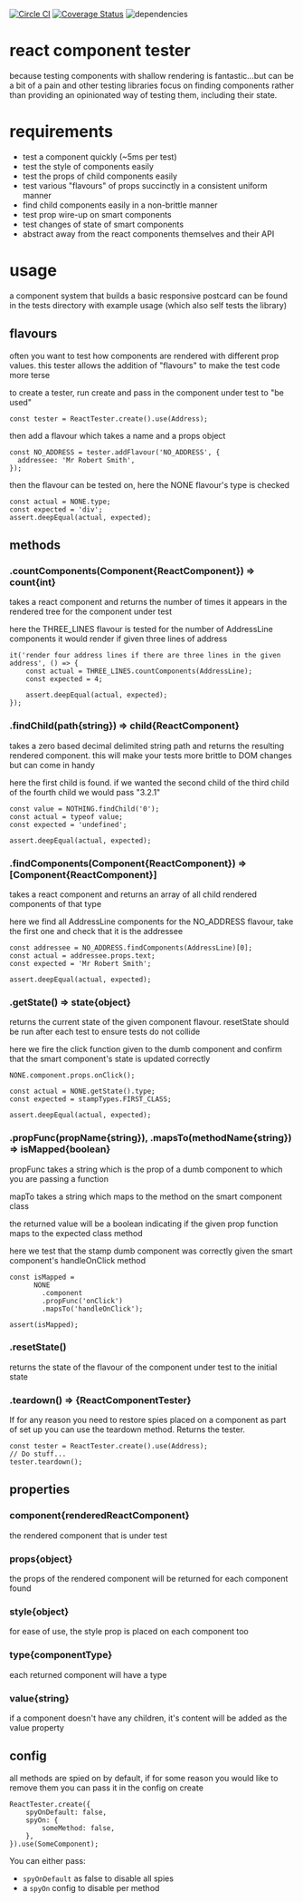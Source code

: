 [![Circle CI](https://circleci.com/gh/craigbilner/react-component-tester/tree/master.svg?style=svg)](https://circleci.com/gh/craigbilner/react-component-tester/tree/master)
[![Coverage Status](https://coveralls.io/repos/craigbilner/react-component-tester/badge.svg?branch=master&service=github)](https://coveralls.io/github/craigbilner/react-component-tester?branch=master)
![dependencies](https://david-dm.org/craigbilner/react-component-tester.svg)


# react component tester

because testing components with shallow rendering is fantastic...but can be a bit of a pain and other testing libraries focus on finding components rather than providing an opinionated way of testing them, including their state.

# requirements

* test a component quickly (~5ms per test)
* test the style of components easily
* test the props of child components easily
* test various "flavours" of props succinctly in a consistent uniform manner
* find child components easily in a non-brittle manner
* test prop wire-up on smart components
* test changes of state of smart components
* abstract away from the react components themselves and their API

# usage

a component system that builds a basic responsive postcard can be found in the tests directory with example usage (which also self tests the library)

## flavours

often you want to test how components are rendered with different prop values. this tester allows the addition of "flavours" to make the test code more terse

to create a tester, run create and pass in the component under test to "be used"

    const tester = ReactTester.create().use(Address);

then add a flavour which takes a name and a props object

    const NO_ADDRESS = tester.addFlavour('NO_ADDRESS', {
      addressee: 'Mr Robert Smith',
    });

then the flavour can be tested on, here the NONE flavour's type is checked

    const actual = NONE.type;
    const expected = 'div';
    assert.deepEqual(actual, expected);

## methods

### .countComponents(Component{ReactComponent}) => count{int}

takes a react component and returns the number of times it appears in the rendered tree for the component under test

here the THREE_LINES flavour is tested for the number of AddressLine components it would render if given three lines of address

    it('render four address lines if there are three lines in the given address', () => {
        const actual = THREE_LINES.countComponents(AddressLine);
        const expected = 4;

        assert.deepEqual(actual, expected);
    });

### .findChild(path{string}) => child{ReactComponent}

takes a zero based decimal delimited string path and returns the resulting rendered component. this will make your tests more brittle to DOM changes but can come in handy

here the first child is found. if we wanted the second child of the third child of the fourth child we would pass "3.2.1"

    const value = NOTHING.findChild('0');
    const actual = typeof value;
    const expected = 'undefined';

    assert.deepEqual(actual, expected);

### .findComponents(Component{ReactComponent}) => [Component{ReactComponent}]

takes a react component and returns an array of all child rendered components of that type

here we find all AddressLine components for the NO_ADDRESS flavour, take the first one and check that it is the addressee

    const addressee = NO_ADDRESS.findComponents(AddressLine)[0];
    const actual = addressee.props.text;
    const expected = 'Mr Robert Smith';

    assert.deepEqual(actual, expected);

### .getState() => state{object}

returns the current state of the given component flavour. resetState should be run after each test to ensure tests do not collide

here we fire the click function given to the dumb component and confirm that the smart component's state is updated correctly

    NONE.component.props.onClick();

    const actual = NONE.getState().type;
    const expected = stampTypes.FIRST_CLASS;

    assert.deepEqual(actual, expected);

### .propFunc(propName{string}), .mapsTo(methodName{string}) => isMapped{boolean}

propFunc takes a string which is the prop of a dumb component to which you are passing a function

mapTo takes a string which maps to the method on the smart component class

the returned value will be a boolean indicating if the given prop function maps to the expected class method

here we test that the stamp dumb component was correctly given the smart component's handleOnClick method

    const isMapped =
          NONE
            .component
            .propFunc('onClick')
            .mapsTo('handleOnClick');

    assert(isMapped);

### .resetState()

returns the state of the flavour of the component under test to the initial state

### .teardown() => {ReactComponentTester}

If for any reason you need to restore spies placed on a component as part of set up you can use the teardown method. Returns the tester.

    const tester = ReactTester.create().use(Address);
    // Do stuff...
    tester.teardown();

## properties

### component{renderedReactComponent}

the rendered component that is under test

### props{object}

the props of the rendered component will be returned for each component found

### style{object}

for ease of use, the style prop is placed on each component too

### type{componentType}

each returned component will have a type

### value{string}

if a component doesn't have any children, it's content will be added as the value property

## config

all methods are spied on by default, if for some reason you would like to remove them you can pass it in the config on create

    ReactTester.create({
        spyOnDefault: false,
        spyOn: {
            someMethod: false,
        },
    }).use(SomeComponent);
    
You can either pass:

* `spyOnDefault` as false to disable all spies
* a `spyOn` config to disable per method 
